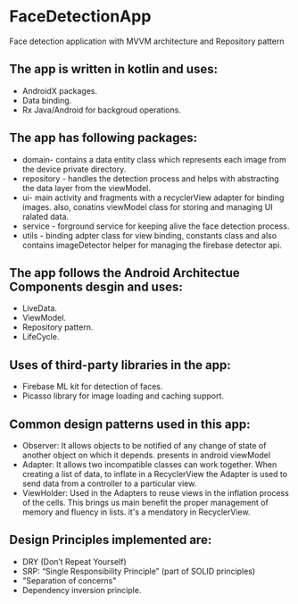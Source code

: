 # FaceDetectionApp
Face detection application with MVVM architecture and Repository pattern
## The app is written in kotlin and uses:

* AndroidX packages.
* Data binding.
* Rx Java/Android for backgroud operations.


## The app has following packages:

* domain- contains a data entity class which represents each image from the device private directory.
* repository - handles the detection process and helps with abstracting the data layer from the viewModel.
* ui- main activity and fragments with a recyclerView adapter for binding images.
  also, conatins viewModel class for storing and managing UI ralated data.
* service - forground service for keeping alive the face detection process.
* utils - binding adpter class for view binding, constants class and
  also contains imageDetector helper for managing the firebase detector api. 

## The app follows the Android Architectue Components desgin and uses:

* LiveData.
* ViewModel.
* Repository pattern.
* LifeCycle.

## Uses of third-party libraries in the app:

* Firebase ML kit for detection of faces.
* Picasso library for image loading and caching support.

## Common design patterns used in this app:

* Observer: It allows objects to be notified of any change of state of another object on which it depends. 
  presents in android viewModel
* Adapter: It allows two incompatible classes can work together. When creating a list of data, to inflate in a RecyclerView the Adapter   is used to send data from a controller to a particular view.
* ViewHolder: Used in the Adapters to reuse views in the inflation process of the cells. This brings us main benefit the proper    	       management of memory and fluency in lists. it's a mendatory in RecyclerView.

## Design Principles implemented are:

* DRY (Don’t Repeat Yourself)
* SRP: “Single Responsibility Principle” (part of SOLID principles)
* "Separation of concerns"
* Dependency inversion principle.
